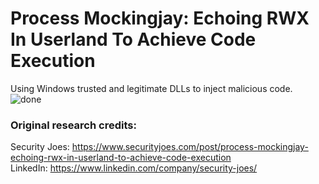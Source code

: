 # Process Mockingjay: Echoing RWX In Userland To Achieve Code Execution
Using Windows trusted and legitimate DLLs to inject malicious code.
<br>
![done](https://github.com/1nj3ct10n/Red-Team-Adventures/assets/53261217/68a8dea8-d45e-4e19-af1d-ff1b54349821)

### Original research credits:
Security Joes: https://www.securityjoes.com/post/process-mockingjay-echoing-rwx-in-userland-to-achieve-code-execution
<br>
LinkedIn: https://www.linkedin.com/company/security-joes/

